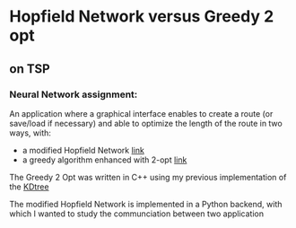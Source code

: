 # Hopfield Network versus Greedy 2 opt
## on TSP


### Neural Network assignment:
An application where a graphical interface enables to create a route (or save/load if necessary) and able to optimize the length of the route in two ways, with:

* a modified Hopfield Network [link](http://www.mini.pw.edu.pl/~mandziuk/PRACE/TSP_DM.pdf)
* a greedy algorithm enhanced with 2-opt [link](https://ocw.mit.edu/courses/sloan-school-of-management/15-053-optimization-methods-in-management-science-spring-2013/lecture-notes/MIT15_053S13_lec17.pdf) 

The Greedy 2 Opt was written in C++ using my previous implementation of the [KDtree](https://github.com/botcs/KD-tree)

The modified Hopfield Network is implemented in a Python backend, with which I wanted to study the communciation between two application
